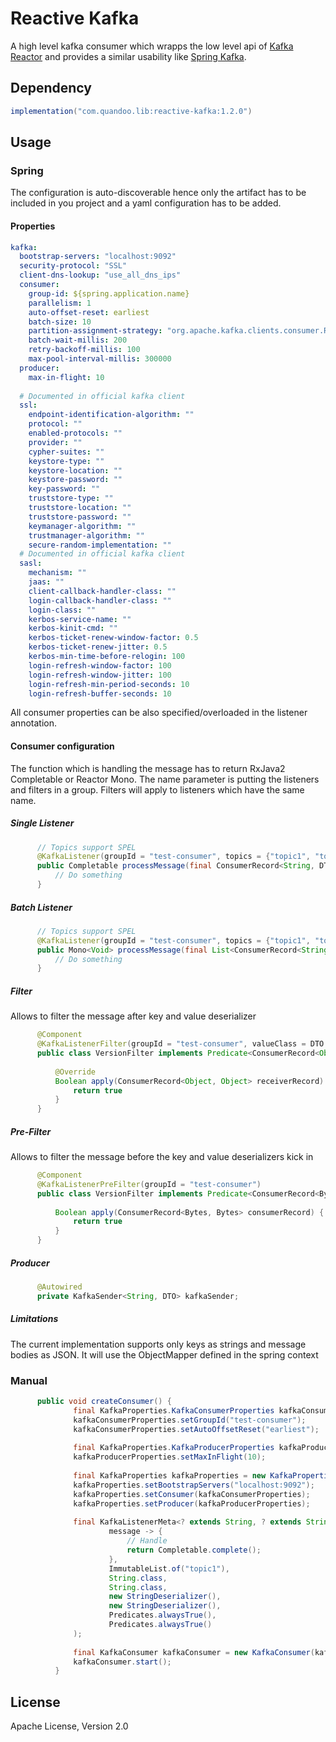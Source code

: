 # Reactive Kafka
A high level kafka consumer which wrapps the low level api of [Kafka Reactor](https://projectreactor.io/docs/kafka/release/reference/)
and provides a similar usability like [Spring Kafka](https://spring.io/projects/spring-kafka).

## Dependency
```gradle
implementation("com.quandoo.lib:reactive-kafka:1.2.0")
```

## Usage

### Spring
The configuration is auto-discoverable hence only the artifact has to be included in you project 
and a yaml configuration has to be added.

#### Properties
```yaml
kafka:
  bootstrap-servers: "localhost:9092"                                                     # Kafka servers
  security-protocol: "SSL"                                                                # Security protocol used (Default: PLAINTEXT)
  client-dns-lookup: "use_all_dns_ips"                                                    # Dns lookup (Default: use_all_dns_ips)
  consumer:
    group-id: ${spring.application.name}                                                  # Kafka groupId
    parallelism: 1                                                                        # How many parallel consumptions (Default: 1)
    auto-offset-reset: earliest                                                           # Offset reset (Default: latest)
    batch-size: 10                                                                        # Max batch size (Default: 10)
    partition-assignment-strategy: "org.apache.kafka.clients.consumer.RangeAssignor"      # How to assign partitions (Default: org.apache.kafka.clients.consumer.RangeAssignor)
    batch-wait-millis: 200                                                                # Max waiting time until processing happens if the size wasn't matched (Default: 200)
    retry-backoff-millis: 100                                                             # How long to backoff until retrying again (Default: 100)
    max-pool-interval-millis: 300000                                                      # Max interval between 2 pools (Default: 300000)
  producer:
    max-in-flight: 10                                                                     # Max number of message un-ackd
  
  # Documented in official kafka client
  ssl:
    endpoint-identification-algorithm: ""
    protocol: ""
    enabled-protocols: ""
    provider: ""
    cypher-suites: ""
    keystore-type: ""
    keystore-location: ""
    keystore-password: ""
    key-password: ""
    truststore-type: ""
    truststore-location: ""
    truststore-password: ""
    keymanager-algorithm: ""
    trustmanager-algorithm: ""
    secure-random-implementation: ""
  # Documented in official kafka client
  sasl:
    mechanism: ""
    jaas: ""
    client-callback-handler-class: ""
    login-callback-handler-class: ""
    login-class: ""
    kerbos-service-name: ""
    kerbos-kinit-cmd: ""
    kerbos-ticket-renew-window-factor: 0.5
    kerbos-ticket-renew-jitter: 0.5
    kerbos-min-time-before-relogin: 100
    login-refresh-window-factor: 100
    login-refresh-window-jitter: 100
    login-refresh-min-period-seconds: 10
    login-refresh-buffer-seconds: 10
```

All consumer properties can be also specified/overloaded in the listener annotation.

#### Consumer configuration
The function which is handling the message has to return RxJava2 Completable or Reactor Mono<Void>.
The name parameter is putting the listeners and filters in a group. Filters will apply to listeners which have the same name.

##### Single Listener 
```java
      // Topics support SPEL
      @KafkaListener(groupId = "test-consumer", topics = {"topic1", "topic2"}, valueType = DTO.class)
      public Completable processMessage(final ConsumerRecord<String, DTO> message) {
          // Do something
      }
```

##### Batch Listener 
```java
      // Topics support SPEL
      @KafkaListener(groupId = "test-consumer", topics = {"topic1", "topic2"}, valueType = DTO.class)
      public Mono<Void> processMessage(final List<ConsumerRecord<String, DTO>> messages) {
          // Do something
      }
```

##### Filter
Allows to filter the message after key and value deserializer
```java
      @Component
      @KafkaListenerFilter(groupId = "test-consumer", valueClass = DTO.class)
      public class VersionFilter implements Predicate<ConsumerRecord<Object, Object>> {
      
          @Override
          Boolean apply(ConsumerRecord<Object, Object> receiverRecord) {
              return true
          }
      }
```

##### Pre-Filter
Allows to filter the message before the key and value deserializers kick in
```java
      @Component
      @KafkaListenerPreFilter(groupId = "test-consumer")
      public class VersionFilter implements Predicate<ConsumerRecord<Bytes, Bytes>> {
      
          Boolean apply(ConsumerRecord<Bytes, Bytes> consumerRecord) {
              return true
          }
      }
```

##### Producer
```java
      @Autowired
      private KafkaSender<String, DTO> kafkaSender;
```

##### Limitations
The current implementation supports only keys as strings and message bodies as JSON. 
It will use the ObjectMapper defined in the spring context  

### Manual
```java
      public void createConsumer() {
              final KafkaProperties.KafkaConsumerProperties kafkaConsumerProperties = new KafkaProperties.KafkaConsumerProperties();
              kafkaConsumerProperties.setGroupId("test-consumer");
              kafkaConsumerProperties.setAutoOffsetReset("earliest");
      
              final KafkaProperties.KafkaProducerProperties kafkaProducerProperties = new KafkaProperties.KafkaProducerProperties();
              kafkaProducerProperties.setMaxInFlight(10);
      
              final KafkaProperties kafkaProperties = new KafkaProperties();
              kafkaProperties.setBootstrapServers("localhost:9092");
              kafkaProperties.setConsumer(kafkaConsumerProperties);
              kafkaProperties.setProducer(kafkaProducerProperties);
      
              final KafkaListenerMeta<? extends String, ? extends String> kafkaListenerMeta = new KafkaListenerMeta(
                      message -> {
                          // Handle
                          return Completable.complete();
                      },
                      ImmutableList.of("topic1"),
                      String.class,
                      String.class,
                      new StringDeserializer(),
                      new StringDeserializer(),
                      Predicates.alwaysTrue(),
                      Predicates.alwaysTrue()
              );
      
              final KafkaConsumer kafkaConsumer = new KafkaConsumer(kafkaProperties, ImmutableList.of(kafkaListenerMeta));
              kafkaConsumer.start();
          }
```

## License
Apache License, Version 2.0

